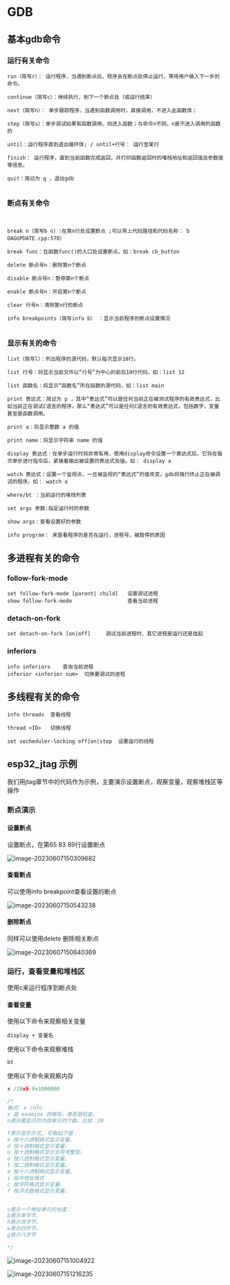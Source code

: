 # GDB

## 基本gdb命令

### 运行有关命令

```shell
run（简写r）： 运行程序，当遇到断点后，程序会在断点处停止运行，等待用户输入下一步的命令。

continue（简写c）：继续执行，到下一个断点处（或运行结束）

next（简写n）： 单步跟踪程序，当遇到函数调用时，直接调用，不进入此函数体；

step（简写s）：单步调试如果有函数调用，则进入函数；与命令n不同，n是不进入调用的函数的

until：运行程序直到退出循环体; / until+行号： 运行至某行

finish： 运行程序，直到当前函数完成返回，并打印函数返回时的堆栈地址和返回值及参数值等信息。

quit：简记为 q ，退出gdb


```

### 断点有关命令

```shell


break n（简写b n）:在第n行处设置断点 ;可以带上代码路径和代码名称： b OAGUPDATE.cpp:578）

break func：在函数func()的入口处设置断点，如：break cb_button

delete 断点号n：删除第n个断点

disable 断点号n：暂停第n个断点

enable 断点号n：开启第n个断点

clear 行号n：清除第n行的断点

info breakpoints（简写info b） ：显示当前程序的断点设置情况


```



### 显示有关的命令

```shell
list（简写l）：列出程序的源代码，默认每次显示10行。

list 行号：将显示当前文件以“行号”为中心的前后10行代码，如：list 12

list 函数名：将显示“函数名”所在函数的源代码，如：list main

print 表达式：简记为 p ，其中“表达式”可以是任何当前正在被测试程序的有效表达式，比如当前正在调试C语言的程序，那么“表达式”可以是任何C语言的有效表达式，包括数字，变量甚至是函数调用。

print a：将显示整数 a 的值

print name：将显示字符串 name 的值

display 表达式：在单步运行时将非常有用，使用display命令设置一个表达式后，它将在每次单步进行指令后，紧接着输出被设置的表达式及值。如： display a

watch 表达式：设置一个监视点，一旦被监视的“表达式”的值改变，gdb将强行终止正在被调试的程序。如： watch a

where/bt ：当前运行的堆栈列表

set args 参数:指定运行时的参数

show args：查看设置好的参数

info program： 来查看程序的是否在运行，进程号，被暂停的原因
```



## 多进程有关的命令

### follow-fork-mode

```shell
set follow-fork-mode [parent| child]   设置调试进程
show follow-fork-mode             	   查看当前进程
```



### detach-on-fork

```shell
set detach-on-fork [on|off] 	调试当前进程时，其它进程是运行还是挂起
```



### inferiors

```shell
info inferiors    查询当前进程
inferior <inferior num>  切换要调试的进程
```



## 多线程有关的命令

```shell
info threads  查看线程

thread <ID>   切换线程

set secheduler-locking off|on|step  设置运行的线程
```





## esp32_jtag 示例

我们用jtag章节中的代码作为示例，主要演示设置断点，观察变量，观察堆栈区等操作

### 断点演示

#### 设置断点

设置断点，在第65 83 89行设置断点

![image-20230607150309682](gdb_learn.assets/image-20230607150309682-1686122583784-1.png)



#### 查看断点

可以使用info breakpoint查看设置的断点

![image-20230607150543238](gdb_learn.assets/image-20230607150543238-1686122593459-3.png)



#### 删除断点

同样可以使用delete 删除相关断点

![image-20230607150640369](gdb_learn.assets/image-20230607150640369-1686122598116-5.png)



### 运行，查看变量和堆栈区

使用c来运行程序到断点处

#### 查看变量

使用以下命令来观察相关变量

```
display + 变量名 
```

使用以下命令来观察堆栈

```
bt
```

使用以下命令来观察内存

```c
x /20xh 0x1000000

/*
格式: x /nfu
x 是 examine 的缩写，意思是检查。
n表示要显示的内存单元的个数，比如：20

f表示显示方式, 可取如下值：
x 按十六进制格式显示变量。
d 按十进制格式显示变量。
u 按十进制格式显示无符号整型。
o 按八进制格式显示变量。
t 按二进制格式显示变量。
a 按十六进制格式显示变量。
i 指令地址格式
c 按字符格式显示变量。
f 按浮点数格式显示变量。


u表示一个地址单元的长度：
b表示单字节，
h表示双字节，
w表示四字节，
g表示八字节

*/
```

![image-20230607151004922](gdb_learn.assets/image-20230607151004922-1686122603422-7.png)

![image-20230607151216235](gdb_learn.assets/image-20230607151216235-1686122608494-9.png)
